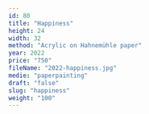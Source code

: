 ```yaml
---
id: 80
title: "Happiness"
height: 24
width: 32
method: "Acrylic on Hahnemühle paper"
year: 2022
price: "750"
fileName: "2022-happiness.jpg"
medie: "paperpainting"
draft: "false"
slug: "happiness"
weight: "100"
---
```

